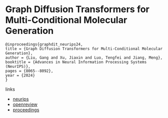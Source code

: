 # Graph Diffusion Transformers for Multi-Conditional Molecular Generation

```
@inproceedings{graphdit_neurips24,
title = {Graph Diffusion Transformers for Multi-Conditional Molecular Generation},
author = {Liu, Gang and Xu, Jiaxin and Luo, Tengfei and Jiang, Meng},
booktitle = {Advances in Neural Information Processing Systems (NeurIPS)},
pages = {8065--8092},
year = {2024}
}
```

links
- [neurips](https://nips.cc/Conferences/2024/Schedule?showEvent=94402)
- [openreview](https://openreview.net/forum?id=cfrDLD1wfO)
- [proceedings](https://papers.nips.cc//paper_files/paper/2024/hash/0f6931a9e339a012a9909306d7c758b4-Abstract-Conference.html)

